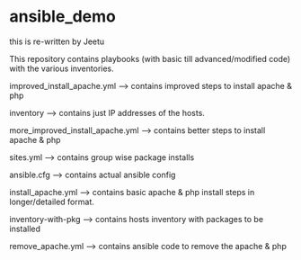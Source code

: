 # ansible_demo

this is re-written by Jeetu

This repository contains playbooks (with basic till advanced/modified code) with the various inventories.

improved_install_apache.yml  		--> contains improved steps to install apache & php

inventory           					--> contains just IP addresses of the hosts.

more_improved_install_apache.yml  	--> contains better steps to install apache & php

sites.yml									--> contains group wise package installs

ansible.cfg  							--> contains actual ansible config

install_apache.yml           		--> contains basic apache & php install steps in longer/detailed format.

inventory-with-pkg  					--> contains hosts inventory with packages to be installed

remove_apache.yml						--> contains ansible code to remove the apache & php
